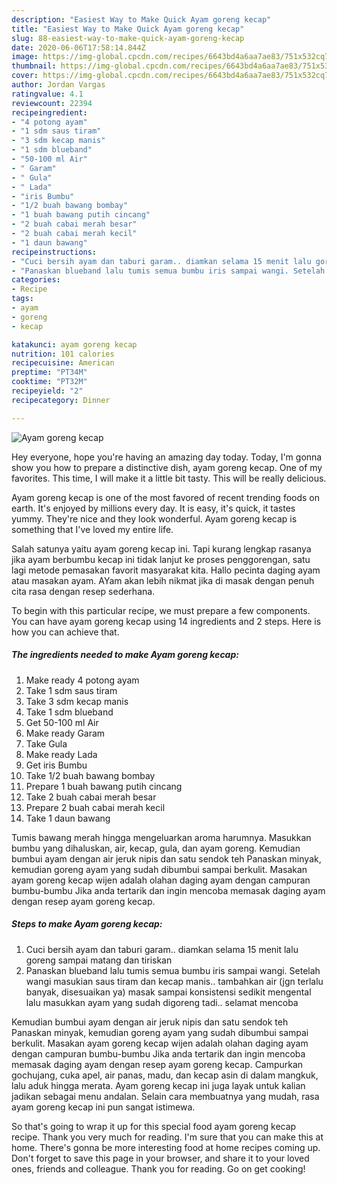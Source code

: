 ```yaml
---
description: "Easiest Way to Make Quick Ayam goreng kecap"
title: "Easiest Way to Make Quick Ayam goreng kecap"
slug: 88-easiest-way-to-make-quick-ayam-goreng-kecap
date: 2020-06-06T17:58:14.844Z
image: https://img-global.cpcdn.com/recipes/6643bd4a6aa7ae83/751x532cq70/ayam-goreng-kecap-foto-resep-utama.jpg
thumbnail: https://img-global.cpcdn.com/recipes/6643bd4a6aa7ae83/751x532cq70/ayam-goreng-kecap-foto-resep-utama.jpg
cover: https://img-global.cpcdn.com/recipes/6643bd4a6aa7ae83/751x532cq70/ayam-goreng-kecap-foto-resep-utama.jpg
author: Jordan Vargas
ratingvalue: 4.1
reviewcount: 22394
recipeingredient:
- "4 potong ayam"
- "1 sdm saus tiram"
- "3 sdm kecap manis"
- "1 sdm blueband"
- "50-100 ml Air"
- " Garam"
- " Gula"
- " Lada"
- "iris Bumbu"
- "1/2 buah bawang bombay"
- "1 buah bawang putih cincang"
- "2 buah cabai merah besar"
- "2 buah cabai merah kecil"
- "1 daun bawang"
recipeinstructions:
- "Cuci bersih ayam dan taburi garam.. diamkan selama 15 menit lalu goreng sampai matang dan tiriskan"
- "Panaskan blueband lalu tumis semua bumbu iris sampai wangi. Setelah wangi masukian saus tiram dan kecap manis.. tambahkan air (jgn terlalu banyak, disesuaikan ya) masak sampai konsistensi sedikit mengental lalu masukkan ayam yang sudah digoreng tadi.. selamat mencoba"
categories:
- Recipe
tags:
- ayam
- goreng
- kecap

katakunci: ayam goreng kecap 
nutrition: 101 calories
recipecuisine: American
preptime: "PT34M"
cooktime: "PT32M"
recipeyield: "2"
recipecategory: Dinner

---
```



![Ayam goreng kecap](https://img-global.cpcdn.com/recipes/6643bd4a6aa7ae83/751x532cq70/ayam-goreng-kecap-foto-resep-utama.jpg)

Hey everyone, hope you're having an amazing day today. Today, I'm gonna show you how to prepare a distinctive dish, ayam goreng kecap. One of my favorites. This time, I will make it a little bit tasty. This will be really delicious.

Ayam goreng kecap is one of the most favored of recent trending foods on earth. It's enjoyed by millions every day. It is easy, it's quick, it tastes yummy. They're nice and they look wonderful. Ayam goreng kecap is something that I've loved my entire life.

Salah satunya yaitu ayam goreng kecap ini. Tapi kurang lengkap rasanya jika ayam berbumbu kecap ini tidak lanjut ke proses penggorengan, satu lagi metode pemasakan favorit masyarakat kita. Hallo pecinta daging ayam atau masakan ayam. AYam akan lebih nikmat jika di masak dengan penuh cita rasa dengan resep sederhana.


To begin with this particular recipe, we must prepare a few components. You can have ayam goreng kecap using 14 ingredients and 2 steps. Here is how you can achieve that.

<!--inarticleads1-->

##### The ingredients needed to make Ayam goreng kecap:

1. Make ready 4 potong ayam
1. Take 1 sdm saus tiram
1. Take 3 sdm kecap manis
1. Take 1 sdm blueband
1. Get 50-100 ml Air
1. Make ready  Garam
1. Take  Gula
1. Make ready  Lada
1. Get iris Bumbu
1. Take 1/2 buah bawang bombay
1. Prepare 1 buah bawang putih cincang
1. Take 2 buah cabai merah besar
1. Prepare 2 buah cabai merah kecil
1. Take 1 daun bawang


Tumis bawang merah hingga mengeluarkan aroma harumnya. Masukkan bumbu yang dihaluskan, air, kecap, gula, dan ayam goreng. Kemudian bumbui ayam dengan air jeruk nipis dan satu sendok teh Panaskan minyak, kemudian goreng ayam yang sudah dibumbui sampai berkulit. Masakan ayam goreng kecap wijen adalah olahan daging ayam dengan campuran bumbu-bumbu Jika anda tertarik dan ingin mencoba memasak daging ayam dengan resep ayam goreng kecap. 

<!--inarticleads2-->

##### Steps to make Ayam goreng kecap:

1. Cuci bersih ayam dan taburi garam.. diamkan selama 15 menit lalu goreng sampai matang dan tiriskan
1. Panaskan blueband lalu tumis semua bumbu iris sampai wangi. Setelah wangi masukian saus tiram dan kecap manis.. tambahkan air (jgn terlalu banyak, disesuaikan ya) masak sampai konsistensi sedikit mengental lalu masukkan ayam yang sudah digoreng tadi.. selamat mencoba


Kemudian bumbui ayam dengan air jeruk nipis dan satu sendok teh Panaskan minyak, kemudian goreng ayam yang sudah dibumbui sampai berkulit. Masakan ayam goreng kecap wijen adalah olahan daging ayam dengan campuran bumbu-bumbu Jika anda tertarik dan ingin mencoba memasak daging ayam dengan resep ayam goreng kecap. Campurkan gochujang, cuka apel, air panas, madu, dan kecap asin di dalam mangkuk, lalu aduk hingga merata. Ayam goreng kecap ini juga layak untuk kalian jadikan sebagai menu andalan. Selain cara membuatnya yang mudah, rasa ayam goreng kecap ini pun sangat istimewa. 

So that's going to wrap it up for this special food ayam goreng kecap recipe. Thank you very much for reading. I'm sure that you can make this at home. There's gonna be more interesting food at home recipes coming up. Don't forget to save this page in your browser, and share it to your loved ones, friends and colleague. Thank you for reading. Go on get cooking!

